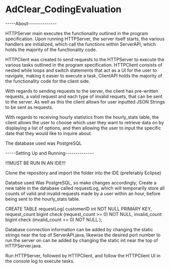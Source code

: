 # AdClear_CodingEvaluation

-----About--------------

HTTPServer main executes the functionality outlined in the program specification. Upon running HTTPServer,
the server itself starts, the various handlers are initialized, which call the functions within ServerAPI,
which holds the majority of the functionality code.

HTTPClient was created to send requests to the HTTPServer to execute the various tasks outlined in the
program specification. HTTPClient consists of nested while loops and switch statements that act as a 
UI for the user to navigate, making it easier to execute a task. ClientAPI holds the majority of the
functionality code for the client side.

With regards to sending requests to the server, the client has pre-written requests, a valid request and
each type of invalid requets, that can be sent to the server. As well as this the client allows for 
user inputted JSON Strings to be sent as requests.

With regards to receiving hourly statistics from the hourly_stats table, the client allows the user to choose
which user they want to retrieve data on by displaying a list of options, and then allowing the user to input
the specific date that they would like to inquire about.

The database used was PostgreSQL



-----Setting Up and Running--------------

!!!MUST BE RUN IN AN IDE!!!

Clone the repository and import the folder into the IDE (preferably Eclipse)

Databse used Was PostgreSQL, so make changes accordingly; Create a new table in the database called requestLog,
which will temporarily store all counts of valid and invalid requests made by a user within an hour, before being
sent to the hourly_stats table. 

CREATE TABLE requestLog(
customerID int NOT NULL PRIMARY KEY,
request_count bigint check (request_count >= 0) NOT NULL,
invalid_count bigint check (invalid_count >= 0) NOT NULL
);

Database connection information can be added by changing the static strings near the top of ServerAPI.java, likewise the desired port number to run the server on can be added by changing the static int near the top of HTTPServer.java.

Run HTTPServer, followed by HTTPClient, and follow the HTTPClient UI in the console log to execute tasks.






